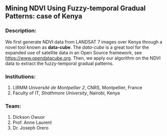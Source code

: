 ## Mining NDVI Using Fuzzy-temporal Gradual Patterns: case of Kenya

### Description:
We first generate NDVI data from LANDSAT 7 images over Kenya through a novel tool known as <strong>data-cube</strong>. The <em>data-cube</em> is a great tool for the expanded use of satellite data in an Open Source framework, see https://www.opendatacube.org. Then, we apply our algorithm on the NDVI data to extract the fuzzy-temporal gradual patterns.

### Institutions:
1. LIRMM <i>Université de Montpellier 2</i>, CNRS, Montpellier, France<br>
  2. Faculty of IT, <i>Strathmore University</i>, Nairobi, Kenya

### Team:
1. Dickson Owuor<br>
2. Prof. Anne Laurent<br>
3. Dr. Joseph Orero<br>
